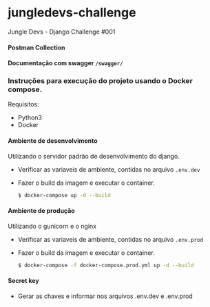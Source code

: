 # jungledevs-challenge
Jungle Devs - Django Challenge #001

#### Postman Collection

#### Documentação com swagger `/swagger/`


### Instruções para execução do projeto usando o Docker compose.
Requisitos:
- Python3
- Docker

#### Ambiente de desenvolvimento

Utilizando o servidor padrão de desenvolvimento do django.
- Verificar as variaveis de ambiente, contidas no arquivo `.env.dev`
- Fazer o build da imagem e executar o container.

    ```sh
    $ docker-compose up -d --build
    ```

#### Ambiente de produção
Utilizando o gunicorn e o nginx
- Verificar as variaveis de ambiente, contidas no arquivo `.env.prod`
- Fazer o build da imagem e executar o container.

     ```sh
    $ docker-compose -f docker-compose.prod.yml up -d --build
    ```
    
#### Secret key
- Gerar as chaves e informar nos arquivos .env.dev e .env.prod 
